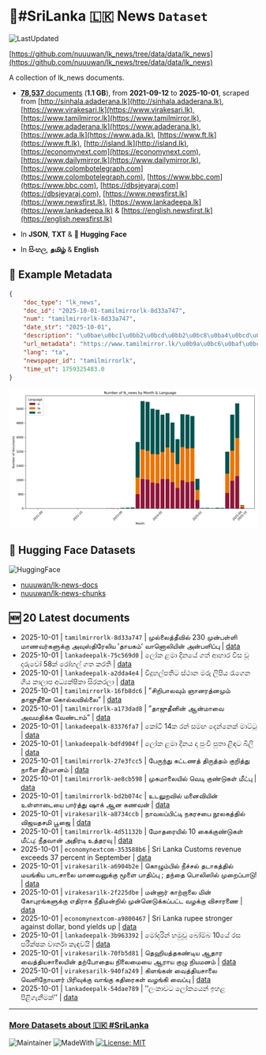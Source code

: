 # 📄#SriLanka 🇱🇰 News `Dataset`

![LastUpdated](https://img.shields.io/badge/last_updated-2025--10--01_19:07:22-green)

[https://github.com/nuuuwan/lk_news/tree/data/data/lk_news](https://github.com/nuuuwan/lk_news/tree/data/data/lk_news)

A collection of lk_news documents.

- [**78,537** documents](https://github.com/nuuuwan/lk_news/tree/data/data/lk_news) (**1.1 GB**), from **2021-09-12** to **2025-10-01**, scraped from [http://sinhala.adaderana.lk](http://sinhala.adaderana.lk), [https://www.virakesari.lk](https://www.virakesari.lk), [https://www.tamilmirror.lk](https://www.tamilmirror.lk), [https://www.adaderana.lk](https://www.adaderana.lk), [https://www.ada.lk](https://www.ada.lk), [https://www.ft.lk](https://www.ft.lk), [http://island.lk](http://island.lk), [https://economynext.com](https://economynext.com), [https://www.dailymirror.lk](https://www.dailymirror.lk), [https://www.colombotelegraph.com](https://www.colombotelegraph.com), [https://www.bbc.com](https://www.bbc.com), [https://dbsjeyaraj.com](https://dbsjeyaraj.com), [https://www.newsfirst.lk](https://www.newsfirst.lk), [https://www.lankadeepa.lk](https://www.lankadeepa.lk) & [https://english.newsfirst.lk](https://english.newsfirst.lk)

- In **JSON**, **TXT** & **🤗 Hugging Face**

- In **සිංහල**, **தமிழ்** & **English**

## 📝 Example Metadata

```json
{
    "doc_type": "lk_news",
    "doc_id": "2025-10-01-tamilmirrorlk-8d33a747",
    "num": "tamilmirrorlk-8d33a747",
    "date_str": "2025-10-01",
    "description": "\u0bae\u0bc1\u0bb2\u0bcd\u0bb2\u0bc8\u0ba4\u0bcd\u0ba4\u0bc0\u0bb5\u0bbf\u0bb2\u0bcd 230 \u0bae\u0bc1\u0ba9\u0bcd\u0baa\u0bb3\u0bcd\u0bb3\u0bbf \u0bae\u0bbe\u0ba3\u0bb5\u0bb0\u0bcd\u0b95\u0bb3\u0bc1\u0b95\u0bcd\u0b95\u0bc1 \u0b85\u0bb5\u0bc1\u0bb8\u0bcd\u0ba4\u0bbf\u0bb0\u0bc7\u0bb2\u0bbf\u0baf \u2019\u0ba4\u0bbe\u0baf\u0b95\u0bae\u0bcd\u2019 \u0bb5\u0bbe\u0ba9\u0bca\u0bb2\u0bbf\u0baf\u0bbf\u0ba9\u0bcd \u0b85\u0ba9\u0bcd\u0baa\u0bb3\u0bbf\u0baa\u0bcd\u0baa\u0bc1",
    "url_metadata": "https://www.tamilmirror.lk/\u0b9a\u0bc6\u0baf\u0bcd\u0ba4\u0bbf\u0b95\u0bb3\u0bcd/\u0bae\u0bc1\u0bb2\u0bcd\u0bb2\u0bc8\u0ba4\u0bcd\u0ba4\u0bc0\u0bb5\u0bbf\u0bb2\u0bcd-230-\u0bae\u0bc1\u0ba9\u0bcd\u0baa\u0bb3\u0bcd\u0bb3\u0bbf-\u0bae\u0bbe\u0ba3\u0bb5\u0bb0\u0bcd\u0b95\u0bb3\u0bc1\u0b95\u0bcd\u0b95\u0bc1-\u0b85\u0bb5\u0bc1\u0bb8\u0bcd\u0ba4\u0bbf\u0bb0\u0bc7\u0bb2\u0bbf\u0baf-\u0ba4\u0bbe\u0baf\u0b95\u0bae\u0bcd-\u0bb5\u0bbe\u0ba9\u0bca\u0bb2\u0bbf\u0baf\u0bbf\u0ba9\u0bcd-\u0b85\u0ba9\u0bcd\u0baa\u0bb3\u0bbf\u0baa\u0bcd\u0baa\u0bc1/175-365599",
    "lang": "ta",
    "newspaper_id": "tamilmirrorlk",
    "time_ut": 1759325483.0
}
```

![Chart](https://raw.githubusercontent.com/nuuuwan/lk_news/refs/heads/data/data/lk_news/docs_by_month_and_lang.png)

## 🤗 Hugging Face Datasets

![HuggingFace](https://img.shields.io/badge/-HuggingFace-FDEE21?style=for-the-badge&logo=HuggingFace)

- [nuuuwan/lk-news-docs](https://huggingface.co/datasets/nuuuwan/lk-news-docs)
- [nuuuwan/lk-news-chunks](https://huggingface.co/datasets/nuuuwan/lk-news-chunks)

## 🆕 20 Latest documents

- 2025-10-01 | `tamilmirrorlk-8d33a747` | முல்லைத்தீவில் 230 முன்பள்ளி மாணவர்களுக்கு அவுஸ்திரேலிய ’தாயகம்’ வானொலியின் அன்பளிப்பு | [data](https://github.com/nuuuwan/lk_news/tree/data/data/lk_news/2020s/2025/2025-10-01-tamilmirrorlk-8d33a747)
- 2025-10-01 | `lankadeepalk-75c569d0` | ලෝක ළමා දිනයේ ගත් ආහාර විස වූ දරුවෝ 58ක් රෝහල් ගත කරති | [data](https://github.com/nuuuwan/lk_news/tree/data/data/lk_news/2020s/2025/2025-10-01-lankadeepalk-75c569d0)
- 2025-10-01 | `lankadeepalk-a2dda4e4` | විදුහල්පතිට ස්ථාන මරු ලිපිය රැගෙන ගිය කාලාප අධ්‍යක්ෂිකා සිරකරලා | [data](https://github.com/nuuuwan/lk_news/tree/data/data/lk_news/2020s/2025/2025-10-01-lankadeepalk-a2dda4e4)
- 2025-10-01 | `tamilmirrorlk-16fb8dc6` | ”சிறிபாலவும் ஞானரத்னமும் தாஜுதீனை கொல்லவில்லை” | [data](https://github.com/nuuuwan/lk_news/tree/data/data/lk_news/2020s/2025/2025-10-01-tamilmirrorlk-16fb8dc6)
- 2025-10-01 | `tamilmirrorlk-a173dad8` | ”தாஜுதீனின் ஆன்மாவை அவமதிக்க வேண்டாம்” | [data](https://github.com/nuuuwan/lk_news/tree/data/data/lk_news/2020s/2025/2025-10-01-tamilmirrorlk-a173dad8)
- 2025-10-01 | `lankadeepalk-83376fa7` | කෝටි 14ක රන් සමඟ දෙන්නෙක් මාට්ටු | [data](https://github.com/nuuuwan/lk_news/tree/data/data/lk_news/2020s/2025/2025-10-01-lankadeepalk-83376fa7)
- 2025-10-01 | `lankadeepalk-bdfd904f` | ලෝක ළමා දිනය දා පුංචි පුතා ළිඳට බිලි | [data](https://github.com/nuuuwan/lk_news/tree/data/data/lk_news/2020s/2025/2025-10-01-lankadeepalk-bdfd904f)
- 2025-10-01 | `tamilmirrorlk-27e3fcc5` | பேருந்து கட்டணத் திருத்தம் குறித்து நாளை தீர்மானம் | [data](https://github.com/nuuuwan/lk_news/tree/data/data/lk_news/2020s/2025/2025-10-01-tamilmirrorlk-27e3fcc5)
- 2025-10-01 | `tamilmirrorlk-ae8cb598` | முகமாலையில் வெடி குண்டுகள் மீட்பு | [data](https://github.com/nuuuwan/lk_news/tree/data/data/lk_news/2020s/2025/2025-10-01-tamilmirrorlk-ae8cb598)
- 2025-10-01 | `tamilmirrorlk-bd2b074c` | உடலுறவில் மனைவியின் உள்ளாடையை பார்த்து ஷாக் ஆன கணவன் | [data](https://github.com/nuuuwan/lk_news/tree/data/data/lk_news/2020s/2025/2025-10-01-tamilmirrorlk-bd2b074c)
- 2025-10-01 | `virakesarilk-a8734ccb` | நாவலப்பிட்டி நகரசபை நூலகத்தில் விஜயதசமி பூஜை | [data](https://github.com/nuuuwan/lk_news/tree/data/data/lk_news/2020s/2025/2025-10-01-virakesarilk-a8734ccb)
- 2025-10-01 | `tamilmirrorlk-4d51132b` | மோதரையில் 10 கைக்குண்டுகள் மீட்பு: நீதவான் அதிரடி உத்தரவு | [data](https://github.com/nuuuwan/lk_news/tree/data/data/lk_news/2020s/2025/2025-10-01-tamilmirrorlk-4d51132b)
- 2025-10-01 | `economynextcom-353588b6` | Sri Lanka Customs revenue exceeds 37 percent in September | [data](https://github.com/nuuuwan/lk_news/tree/data/data/lk_news/2020s/2025/2025-10-01-economynextcom-353588b6)
- 2025-10-01 | `virakesarilk-a6904b2e` | கொழும்பில் நீச்சல் தடாகத்தில் மயங்கிய பாடசாலை மாணவனுக்கு மூளை பாதிப்பு ; தந்தை பொலிஸில் முறைப்பாடு! | [data](https://github.com/nuuuwan/lk_news/tree/data/data/lk_news/2020s/2025/2025-10-01-virakesarilk-a6904b2e)
- 2025-10-01 | `virakesarilk-2f225dbe` | மன்னார் காற்றாலை மின் கோபுரங்களுக்கு எதிராக நீதிமன்றில் முன்னெடுக்கப்பட்ட வழக்கு விசாரணை | [data](https://github.com/nuuuwan/lk_news/tree/data/data/lk_news/2020s/2025/2025-10-01-virakesarilk-2f225dbe)
- 2025-10-01 | `economynextcom-a9800467` | Sri Lanka rupee stronger against dollar, bond yields up | [data](https://github.com/nuuuwan/lk_news/tree/data/data/lk_news/2020s/2025/2025-10-01-economynextcom-a9800467)
- 2025-10-01 | `lankadeepalk-3b963392` | මෝදරින් හමුවූ බෝම්බ 10යේ රස පරීක්ෂක වාර්තා කැඳවයි | [data](https://github.com/nuuuwan/lk_news/tree/data/data/lk_news/2020s/2025/2025-10-01-lankadeepalk-3b963392)
- 2025-10-01 | `virakesarilk-70fb5d81` | தெஹியத்தகண்டிய ஆதார வைத்தியசாலையின் தற்போதைய  நிலைமையை ஆராய குழு நியமனம் | [data](https://github.com/nuuuwan/lk_news/tree/data/data/lk_news/2020s/2025/2025-10-01-virakesarilk-70fb5d81)
- 2025-10-01 | `virakesarilk-940fa249` | கிளங்கன் வைத்தியசாலை வெளிநோயளர் பிரிவுக்கு வாங்கு கதிரைகள் வழங்கி வைப்பு | [data](https://github.com/nuuuwan/lk_news/tree/data/data/lk_news/2020s/2025/2025-10-01-virakesarilk-940fa249)
- 2025-10-01 | `lankadeepalk-54dae789` | ’’ලංකාවට ලෝකයෙන් ඉහළ පිළිගැනීමක්’’ | [data](https://github.com/nuuuwan/lk_news/tree/data/data/lk_news/2020s/2025/2025-10-01-lankadeepalk-54dae789)

---

### [More Datasets about 🇱🇰 #SriLanka](https://github.com/nuuuwan/lk_datasets)

![Maintainer](https://img.shields.io/badge/maintainer-nuuuwan-red)
![MadeWith](https://img.shields.io/badge/made_with-python-blue)
[![License: MIT](https://img.shields.io/badge/License-MIT-yellow.svg)](https://opensource.org/licenses/MIT)

